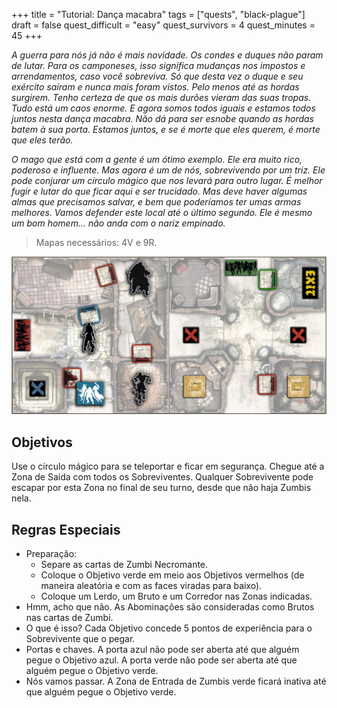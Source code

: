 +++
title = "Tutorial: Dança macabra"
tags = ["quests", "black-plague"]
draft = false
quest_difficult = "easy"
quest_survivors = 4
quest_minutes = 45
+++

*A guerra para nós já não é mais novidade. Os condes e duques não param de lutar. Para os camponeses, isso significa mudanças nos impostos e arrendamentos, caso você sobreviva. Só que desta vez o duque e seu exército saíram e nunca mais foram vistos. Pelo menos até as hordas surgirem. Tenho certeza de que os mais durões vieram das suas tropas. Tudo está um caos enorme. E agora somos todos iguais e estamos todos juntos nesta dança macabra. Não dá para ser esnobe quando as hordas batem à sua porta. Estamos juntos, e se é morte que eles querem, é morte que eles terão.*

*O mago que está com a gente é um ótimo exemplo. Ele era muito rico, poderoso e influente. Mas agora é um de nós, sobrevivendo por um triz. Ele pode conjurar um círculo mágico que nos levará para outro lugar. É melhor fugir e lutar do que ficar aqui e ser trucidado. Mas deve haver algumas almas que precisamos salvar, e bem que poderíamos ter umas armas melhores. Vamos defender este local até o último segundo. Ele é mesmo um bom homem... não anda com o nariz empinado.*

> Mapas necessários: 4V e 9R.

![mapa](./black-plague-0-map.png)

## Objetivos

Use o círculo mágico para se teleportar e ficar em segurança. Chegue até a Zona de Saída com todos os Sobreviventes. Qualquer Sobrevivente pode escapar por esta Zona no final de seu turno, desde que não haja Zumbis nela.

## Regras Especiais
- Preparação:
    - Separe as cartas de Zumbi Necromante.
    - Coloque o Objetivo verde em meio aos Objetivos vermelhos (de maneira aleatória e com as faces viradas para baixo).
    - Coloque um Lerdo, um Bruto e um Corredor nas Zonas indicadas.
- Hmm, acho que não. As Abominações são consideradas como Brutos nas cartas de Zumbi.
- O que é isso? Cada Objetivo concede 5 pontos de experiência para o Sobrevivente que o pegar.
- Portas e chaves. A porta azul não pode ser aberta até que alguém pegue o Objetivo azul. A porta verde não pode ser aberta até que alguém pegue o Objetivo verde.
- Nós vamos passar. A Zona de Entrada de Zumbis verde ficará inativa até que alguém pegue o Objetivo verde.
